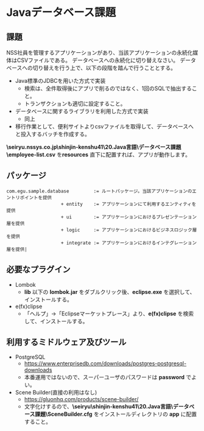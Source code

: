 # Javaデータベース課題

## 課題
NSS社員を管理するアプリケーションがあり、当該アプリケーションの永続化媒体はCSVファイルである。
データベースへの永続化に切り替えなさい。
データベースへの切り替えを行う上で、以下の段階を踏んで行うこととする。

* Java標準のJDBCを用いた方式で実装
    * 検索は、全件取得後にアプリで削るのではなく、1回のSQLで抽出すること。
    * トランザクションも適切に設定すること。
* データベースに関するライブラリを利用した方式で実装
    * 同上
* 移行作業として、便利サイトよりcsvファイルを取得して、データベースへと投入するバッチを作成する。

**\\seiryu.nssys.co.jp\shinjin-kenshu41\20.Java言語\データベース課題\employee-list.csv** を**resources** 直下に配置すれば、アプリが動作します。

## パッケージ

~~~
com.egu.sample.database         := ルートパッケージ。当該アプリケーションのエントリポイントを提供
                    + entity    := アプリケーションにて利用するエンティティを提供
                    + ui        := アプリケーションにおけるプレゼンテーション層を提供
                    + logic     := アプリケーションにおけるビジネスロジック層を提供
                    + integrate := アプリケーションにおけるインテグレーション層を提供|
~~~


## 必要なプラグイン
* Lombok
    * **lib** 以下の **lombok.jar** をダブルクリック後、**eclipse.exe** を選択して、インストールする。
* e(fx)clipse
    * 「ヘルプ」→「Eclipseマーケットプレース」より、**e(fx)clipse** を検索して、インストールする。

## 利用するミドルウェア及びツール
* PostgreSQL
    * https://www.enterprisedb.com/downloads/postgres-postgresql-downloads
    * 本番運用ではないので、スーパーユーザのパスワードは **password** でよい。
* Scene Builder(直接の利用はなし)
    * https://gluonhq.com/products/scene-builder/
    * 文字化けするので、**\\seiryu\shinjin-kenshu41\20.Java言語\データベース課題\SceneBuilder.cfg** をインストールディレクトリの **app** に配置すること。
